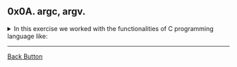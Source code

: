 ## 0x0A. argc, argv.

<details>
<summary>In this exercise we worked with the functionalities of C programming language like: </summary>
<br>

- Argc
- Argv
- Unused variables

</details>

---

[Back Button](https://github.com/FatChicken277/holbertonschool-low_level_programming)